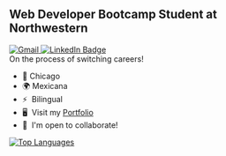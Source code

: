 Web Developer Bootcamp Student at Northwestern
----------------------------------------------
<a href="mailto: anacecyflores1@gmail.com">
    <img src="https://img.shields.io/badge/Gmail-D14836?style=for-the-badge&logo=gmail&logoColor=white&color=071A2C" alt="Gmail"/>
  </a>
<a href="https://www.linkedin.com/in/anacecyflores/">
    <img src="https://img.shields.io/badge/LinkedIn-blue?style=for-the-badge&logo=linkedin&logoColor=white&color=071A2C" alt="LinkedIn Badge"/>
  </a>
  <br>
On the process of switching careers!

*   📍 Chicago
*   🌍 Mexicana
*   ⚡  Bilingual
*   🖥️  Visit my [Portfolio](https://anacecyflores1.github.io/AF-Portfolio/)
*   🤝  I'm open to collaborate!

  <a href="https://github.com/anacecyflores1" align="left"><img src="https://github-readme-stats.vercel.app/api/top-langs/?username=anacecyflores1&langs_count=10&title_color=ADEFD1FF&text_color=f5f5f5&icon_color=14b8a6&bg_color=171717&hide_border=true&locale=en&custom_title=Top%20%Languages" alt="Top Languages" /></a>
